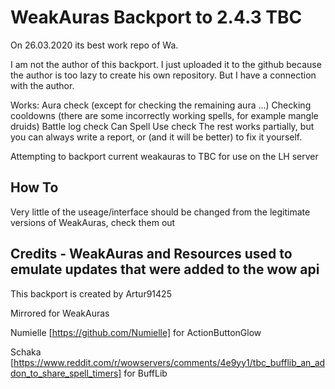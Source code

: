 # WeakAuras Backport to 2.4.3 TBC

On 26.03.2020 its best work repo of Wa.

I am not the author of this backport.
I just uploaded it to the github because the author is too lazy to create his own repository.
But I have a connection with the author.

Works:
Aura check (except for checking the remaining aura ...)
Checking cooldowns (there are some incorrectly working spells, for example mangle druids)
Battle log check
Can Spell Use check
The rest works partially, but you can always write a report, or (and it will be better) to fix it yourself.


Attempting to backport current weakauras to TBC for use on the LH server

## How To

Very little of the useage/interface should be changed from the legitimate versions of WeakAuras, check them out


## Credits - WeakAuras and Resources used to emulate updates that were added to the wow api

This backport is created by Artur91425

Mirrored for WeakAuras

Numielle [https://github.com/Numielle] for ActionButtonGlow

Schaka [https://www.reddit.com/r/wowservers/comments/4e9yy1/tbc_bufflib_an_addon_to_share_spell_timers] for BuffLib

